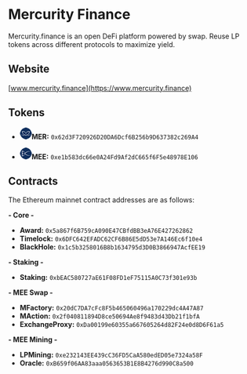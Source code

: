 # Mercurity Finance
Mercurity.finance is an open DeFi platform powered by swap. Reuse LP tokens across different protocols to maximize yield.



## Website

[www.mercurity.finance](https://www.mercurity.finance)



## Tokens

- ![MER](logo/MER_24.png)**MER:** `0x62d3F720926D20DA6Dcf6B256b9D637382c269A4`

- ![MEE](logo/MEE_24.png)**MEE:** `0xe1b583dc66e0A24Fd9Af2dC665f6F5e48978E106`



## Contracts

The Ethereum mainnet contract addresses are as follows:

**- Core -**

- **Award:** `0x5a867f6B759cA090E47CBfdBB3eA76E427262862`
- **Timelock:** `0x6DFC642EFADC62CF6B86E5dD53e7A146Ec6f10e4`
- **BlackHole:** `0x1c5b3258016B8b1634795d3D0B3866947AcfEE19`



**- Staking -**

- **Staking:** `0xbEAC580727aE61F08FD1eF75115A0C73f301e93b`



**- MEE Swap -**

- **MFactory:** `0x20dC7DA7cFc8F5b465060496a170229dc4A47A87`
- **MAction:** `0x2f040811894D8ce50694Ae8f9483d43Db21f1bfA`
- **ExchangeProxy:** `0xDa00199e60355a667605264d82F24e0d8D6F61a5`



**- MEE Mining -**

- **LPMining:** `0xe232143EE439cC36FD5CaA580edED05e7324a58F`
- **Oracle:** `0xB659f06AA83aaa0563653B1E8B4276d990C8a500`



